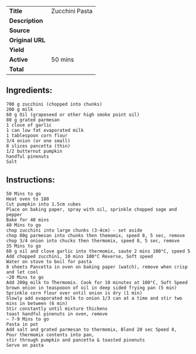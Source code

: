 | | |
| ----------- | ----------- |
| **Title** | Zucchini Pasta |
| **Description** |  |
| **Source** |  |
| **Original URL** |  |
| **Yield** |  |
| **Active** | 50 mins |
| **Total** |  |
## Ingredients:
	700 g zucchini (chopped into chunks)
	200 g milk
	60 g Oil (grapeseed or other high smoke point oil)
	80 g grated parmesan
	1 clove of garlic
	1 can low fat evaporated milk
	1 tablespoon corn flour
	3/4 onion (or one small)
	8 slices pancetta (thin)
	1/2 butternut pumpkin
	handful pinenuts
	Salt

## Instructions:
	50 Mins to go
	Heat oven to 180
	Cut pumpkin into 1.5cm cubes
	Place on baking paper, spray with oil, sprinkle chopped sage and pepper
	Bake for 40 mins
	40 Mins to go
	chop zucchini into large chunks (3-4cm) - set aside
	chop 80g parmesan into chunks then themomix, speed 8, 5 sec, remove
	chop 3/4 onion into chucks then thermomix, speed 8, 5 sec, remove
	35 Mins to go
	60 g oil and clove garlic into thermomix, saute 2 mins 100°C, speed 5
	Add chopped zucchini, 10 mins 100°C Reverse, Soft speed
	Water on stove to boil for pasta
	8 sheets Pancetta in oven on baking paper (watch), remove when crisp and let cool
	~20 Mins to go
	Add 200g milk to Thermomix. Cook for 10 minutes at 100°C, Soft Speed
	brown onion in teaspooon of oil in deep sided frying pan (5 min)
	Sprinkle corn flour over until onion is dry (1 min)
	Slowly add evaporated milk to onion 1/3 can at a time and stir two mins in between (6 min)
	Stir constantly until mixture thickens
	toast handful pinenuts in oven, remove
	~ 7-9 Mins to go
	Pasta in pot
	Add salt and grated parmesan to thermomix, Blend 20 sec Speed 8,
	Pour thermomix contents into pan,
	stir through pumpkin and pancetta & toasted pinenuts
	Serve on pasta

